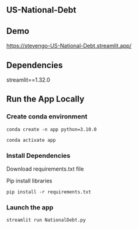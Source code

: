 ## US-National-Debt

##  Demo

https://stevengo-US-National-Debt.streamlit.app/

## Dependencies
streamlit==1.32.0

## Run the App Locally
### Create conda environment
```
conda create -n app python=3.10.0
```
```
conda activate app
```
### Install Dependencies

Download requirements.txt file

Pip install libraries
```
pip install -r requirements.txt
```

###  Launch the app

```
streamlit run NationalDebt.py
```
